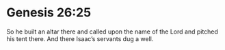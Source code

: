 # Genesis 26:25

So he built an altar there and called upon the name of the Lord and pitched his tent there. And there Isaac’s servants dug a well.
